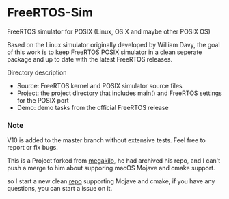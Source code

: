 # FreeRTOS-Sim
FreeRTOS simulator for POSIX (Linux, OS X and maybe other POSIX OS)

Based on the Linux simulator originally developed by William Davy, the goal of this work is to keep FreeRTOS POSIX simulator in a clean seperate package and up to date with the latest FreeRTOS releases.

Directory description
- Source: FreeRTOS kernel and POSIX simulator source files
- Project: the project directory that includes main() and FreeRTOS settings for the POSIX port
- Demo: demo tasks from the official FreeRTOS release

### Note
V10 is added to the master branch without extensive tests. Feel free to report or fix bugs.



This is a Project forked from [megakilo](https://github.com/megakilo/FreeRTOS-Sim), he had archived his repo, and I can't push a merge to him about supporing macOS Mojave and cmake support.

so I start a new clean [repo](https://github.com/shlinym/FreeRTOS-POSIX) supporting Mojave and cmake, if you have any questions, you can start a issue on it.


